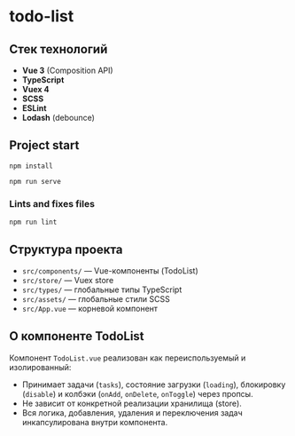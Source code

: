 # todo-list

## Стек технологий
- **Vue 3** (Composition API)
- **TypeScript**
- **Vuex 4**
- **SCSS**
- **ESLint**
- **Lodash** (debounce)

## Project start
```
npm install
```
```
npm run serve
```

### Lints and fixes files
```
npm run lint
```
## Структура проекта
- `src/components/` — Vue-компоненты (TodoList)
- `src/store/` — Vuex store
- `src/types/` — глобальные типы TypeScript
- `src/assets/` — глобальные стили SCSS
- `src/App.vue` — корневой компонент

## О компоненте TodoList

Компонент `TodoList.vue` реализован как переиспользуемый и изолированный:
- Принимает задачи (`tasks`), состояние загрузки (`loading`), блокировку (`disable`) и колбэки (`onAdd`, `onDelete`, `onToggle`) через пропсы.
- Не зависит от конкретной реализации хранилища (store).
- Вся логика, добавления, удаления и переключения задач инкапсулирована внутри компонента.
